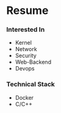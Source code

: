 # Resume

### Interested In
* Kernel
* Network
* Security
* Web-Backend
* Devops

### Technical Stack
* Docker
* C/C++
